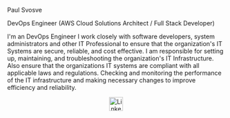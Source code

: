 Paul Svosve

DevOps Engineer (AWS Cloud Solutions Architect / Full Stack Developer)

I'm an DevOps Engineer I work closely with software developers, system administrators and other IT Professional to ensure that the organization's IT Systems are 
secure, reliable, and cost effective. I am responsible for setting up, maintaining, and troubleshooting the organization's IT Infrastructure. Also ensure that 
the organizations IT systems are compliant with all applicable laws and regulations. Checking and monitoring the performance of the IT infrastructure and making 
necessary changes to improve efficiency and reliability.



<p align="center">

<a target=" _new" href="https://www.linkedin.com/in/paul-s-807598145" >
  <img width="32px" alt="LinkedIn" title="LinkedIn" src="https://i.imgur.com/0IdggSZ.png"/>
  </a>

</p>
